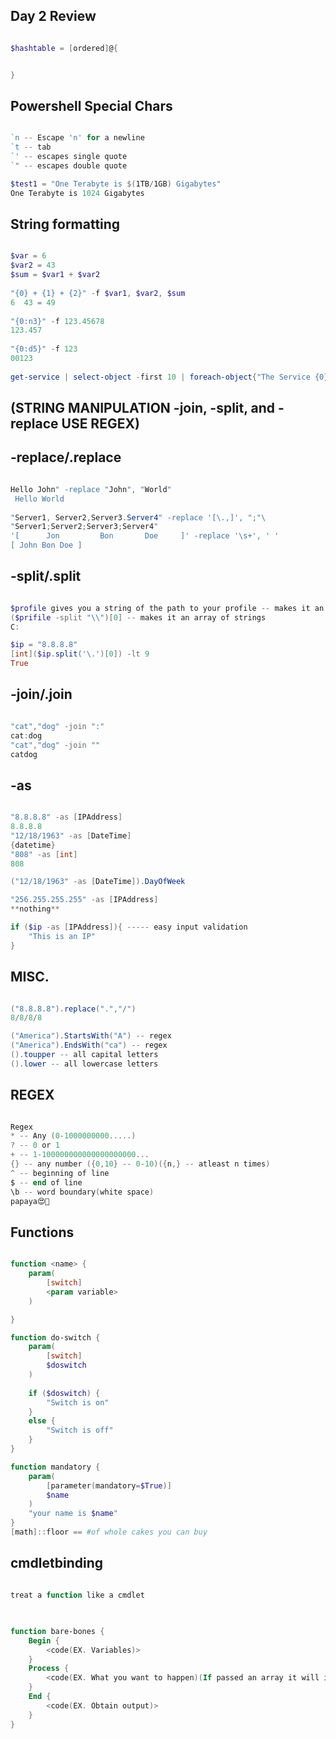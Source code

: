 ## Day 2 Review
```powershell

$hashtable = [ordered]@{


}

```

## Powershell Special Chars
```powershell

`n -- Escape 'n' for a newline
`t -- tab
`' -- escapes single quote
`" -- escapes double quote

$test1 = "One Terabyte is $(1TB/1GB) Gigabytes"
One Terabyte is 1024 Gigabytes

```

## String formatting
```powershell

$var = 6
$var2 = 43
$sum = $var1 + $var2
 
"{0} + {1} + {2}" -f $var1, $var2, $sum
6  43 = 49
 
"{0:n3}" -f 123.45678
123.457
 
"{0:d5}" -f 123
00123
 
get-service | select-object -first 10 | foreach-object{"The Service {0} is called '{1}': {2}" -f $_.name, $_.DisplayName, $_.Status

```
## (STRING MANIPULATION -join, -split, and -replace USE REGEX)

## -replace/.replace
```powershell

Hello John" -replace "John", "World"
 Hello World
 
"Server1, Server2,Server3.Server4" -replace '[\.,]', ";"\
"Server1;Server2;Server3;Server4"
'[      Jon         Bon       Doe     ]' -replace '\s+', ' '
[ John Bon Doe ]

```

## -split/.split
```powershell

$profile gives you a string of the path to your profile -- makes it an array of strings
($prifile -split "\\")[0] -- makes it an array of strings
C:

$ip = "8.8.8.8"
[int]($ip.split('\.')[0]) -lt 9
True

```

## -join/.join
```powershell

"cat","dog" -join ":"
cat:dog
"cat","dog" -join ""
catdog

```

## -as
```powershell

"8.8.8.8" -as [IPAddress]
8.8.8.8
"12/18/1963" -as [DateTime]
{datetime}
"808" -as [int]
808

("12/18/1963" -as [DateTime]).DayOfWeek

"256.255.255.255" -as [IPAddress]
**nothing**

if ($ip -as [IPAddress]){ ----- easy input validation
	"This is an IP"
}

```

## MISC.
```powershell

("8.8.8.8").replace(".","/")
8/8/8/8

("America").StartsWith("A") -- regex
("America").EndsWith("ca") -- regex
().toupper -- all capital letters
().lower -- all lowercase letters

```

## REGEX
```powershell

Regex
* -- Any (0-1000000000.....)
? -- 0 or 1
+ -- 1-100000000000000000000...
{} -- any number ({0,10} -- 0-10)({n,} -- atleast n times)
^ -- beginning of line
$ -- end of line
\b -- word boundary(white space)
papaya😍️🤤️

```

## Functions
```powershell

function <name> {
	param(
		[switch]
		<param variable>
	)

}

function do-switch {
	param(
		[switch]
		$doswitch
	)
	
	if ($doswitch) {
		"Switch is on"
	}
	else {
		"Switch is off"
	}
}

function mandatory {
	param(
		[parameter(mandatory=$True)]
		$name
	)
	"your name is $name"
}
[math]::floor == #of whole cakes you can buy

```
## cmdletbinding
```powershell

treat a function like a cmdlet

```
## 
```powershell

function bare-bones {
	Begin {
		<code(EX. Variables)>
	}
	Process {
		<code(EX. What you want to happen)(If passed an array it will iterate through the array)>
	}
	End {
		<code(EX. Obtain output)>
	}
}

```
## 
```powershell



```
## 
```powershell



```
## 
```powershell



```
## 
```powershell



```
## 
```powershell



```
## 
```powershell



```
## 
```powershell



```
